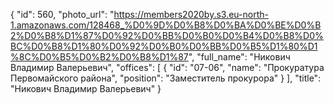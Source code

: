 {
    "id": 560,
    "photo_url": "https://members2020by.s3.eu-north-1.amazonaws.com/128468_%D0%9D%D0%B8%D0%BA%D0%BE%D0%B2%D0%B8%D1%87%D0%92%D0%BB%D0%B0%D0%B4%D0%B8%D0%BC%D0%B8%D1%80%D0%92%D0%B0%D0%BB%D0%B5%D1%80%D1%8C%D0%B5%D0%B2%D0%B8%D1%87",
    "full_name": "Никович Владимир Валерьевич",
    "offices": [
        {
            "id": "07-06",
            "name": "Прокуратура Первомайского района",
            "position": "Заместитель прокурора"
        }
    ],
    "title": "Никович Владимир Валерьевич"
}